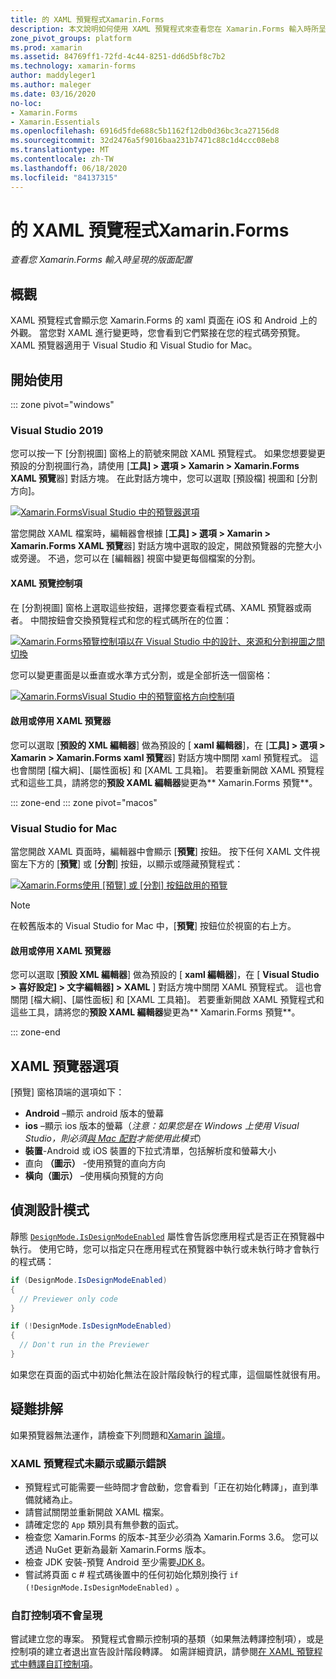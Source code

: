 ```yaml
---
title: 的 XAML 預覽程式Xamarin.Forms
description: 本文說明如何使用 XAML 預覽程式來查看您在 Xamarin.Forms 輸入時所呈現的版面配置。 XAML 預覽程式適用于 Mac Visual Studio 2019 和 Visual Studio 2019。
zone_pivot_groups: platform
ms.prod: xamarin
ms.assetid: 84769ff1-72fd-4c44-8251-dd6d5bf8c7b2
ms.technology: xamarin-forms
author: maddyleger1
ms.author: maleger
ms.date: 03/16/2020
no-loc:
- Xamarin.Forms
- Xamarin.Essentials
ms.openlocfilehash: 6916d5fde688c5b1162f12db0d36bc3ca27156d8
ms.sourcegitcommit: 32d2476a5f9016baa231b7471c88c1d4ccc08eb8
ms.translationtype: MT
ms.contentlocale: zh-TW
ms.lasthandoff: 06/18/2020
ms.locfileid: "84137315"
---
```

# <a name="xaml-previewer-for-xamarinforms"></a>的 XAML 預覽程式Xamarin.Forms

_查看您 Xamarin.Forms 輸入時呈現的版面配置_

## <a name="overview"></a>概觀

XAML 預覽程式會顯示您 Xamarin.Forms 的 xaml 頁面在 iOS 和 Android 上的外觀。 當您對 XAML 進行變更時，您會看到它們緊接在您的程式碼旁預覽。 XAML 預覽器適用于 Visual Studio 和 Visual Studio for Mac。

## <a name="getting-started"></a>開始使用

::: zone pivot="windows"

### <a name="visual-studio-2019"></a>Visual Studio 2019

您可以按一下 [分割視圖] 窗格上的箭號來開啟 XAML 預覽程式。 如果您想要變更預設的分割視圖行為，請使用 [**工具] > 選項 > Xamarin > Xamarin.Forms XAML 預覽**器] 對話方塊。 在此對話方塊中，您可以選取 [預設檔] 視圖和 [分割方向]。

[![Xamarin.FormsVisual Studio 中的預覽器選項](xaml-previewer-images/xamlp-options-vs-sm.png "[!OP.Visual Studio 中的非 LOC （Xamarin）] 預覽器選項")](xaml-previewer-images/xamlp-options-vs-lg.png#lightbox)

當您開啟 XAML 檔案時，編輯器會根據 [**工具] > 選項 > Xamarin > Xamarin.Forms XAML 預覽**器] 對話方塊中選取的設定，開啟預覽器的完整大小或旁邊。 不過，您可以在 [編輯器] 視窗中變更每個檔案的分割。

#### <a name="xaml-preview-controls"></a>XAML 預覽控制項

在 [分割視圖] 窗格上選取這些按鈕，選擇您要查看程式碼、XAML 預覽器或兩者。 中間按鈕會交換預覽程式和您的程式碼所在的位置：

[![Xamarin.Forms預覽控制項以在 Visual Studio 中的設計、來源和分割視圖之間切換](xaml-previewer-images/xamlp-controls-splitview-vs-sm.png "[!OP.無 LOC （Xamarin）] 預覽器控制項，可在 Visual Studio 的設計、來源和分割視圖之間切換")](xaml-previewer-images/xamlp-controls-splitview-vs-lg.png#lightbox)

您可以變更畫面是以垂直或水準方式分割，或是全部折迭一個窗格：

[![Xamarin.FormsVisual Studio 中的預覽窗格方向控制項](xaml-previewer-images/xamlp-controls-orientation-vs-sm.png "[!OP.無 LOC （Xamarin）] Visual Studio 中的預覽窗格方向控制項")](xaml-previewer-images/xamlp-controls-orientation-vs-lg.png#lightbox)

#### <a name="enable-or-disable-the-xaml-previewer"></a>啟用或停用 XAML 預覽器

您可以選取 [**預設的 XML 編輯器**] 做為預設的 [ **xaml 編輯器**]，在 [**工具] > 選項 > Xamarin > Xamarin.Forms xaml 預覽**器] 對話方塊中關閉 xaml 預覽程式。 這也會關閉 [檔大綱]、[屬性面板] 和 [XAML 工具箱]。 若要重新開啟 XAML 預覽程式和這些工具，請將您的**預設 XAML 編輯器**變更為** Xamarin.Forms 預覽**。

::: zone-end
::: zone pivot="macos"

### <a name="visual-studio-for-mac"></a>Visual Studio for Mac

當您開啟 XAML 頁面時，編輯器中會顯示 [**預覽**] 按鈕。 按下任何 XAML 文件視窗左下方的 [**預覽**] 或 [**分割**] 按鈕，以顯示或隱藏預覽程式：

[![Xamarin.Forms使用 [預覽] 或 [分割] 按鈕啟用的預覽](xaml-previewer-images/xamlp-list-sml.png)](xaml-previewer-images/xamlp-list.png#lightbox)

> [!NOTE]
> 在較舊版本的 Visual Studio for Mac 中，[**預覽**] 按鈕位於視窗的右上方。

#### <a name="enable-or-disable-the-xaml-previewer"></a>啟用或停用 XAML 預覽器

您可以選取 [**預設 XML 編輯器**] 做為預設的 [ **xaml 編輯器**]，在 [ **Visual Studio > 喜好設定] > 文字編輯器] > XAML** ] 對話方塊中關閉 XAML 預覽程式。 這也會關閉 [檔大綱]、[屬性面板] 和 [XAML 工具箱]。 若要重新開啟 XAML 預覽程式和這些工具，請將您的**預設 XAML 編輯器**變更為** Xamarin.Forms 預覽**。

::: zone-end

## <a name="xaml-previewer-options"></a>XAML 預覽器選項

[預覽] 窗格頂端的選項如下：

* **Android** –顯示 android 版本的螢幕
* **ios** –顯示 ios 版本的螢幕（*注意：如果您是在 Windows 上使用 Visual Studio，則必須[與 Mac 配對](~/ios/get-started/installation/windows/connecting-to-mac/index.md)才能使用此模式*）
* **裝置**-Android 或 iOS 裝置的下拉式清單，包括解析度和螢幕大小
* 直向 **（圖示）** -使用預覽的直向方向
* **橫向（圖示）** –使用橫向預覽的方向

## <a name="detect-design-mode"></a>偵測設計模式

靜態 [`DesignMode.IsDesignModeEnabled`](xref:Xamarin.Forms.DesignMode.IsDesignModeEnabled) 屬性會告訴您應用程式是否正在預覽器中執行。 使用它時，您可以指定只在應用程式在預覽器中執行或未執行時才會執行的程式碼：

```csharp
if (DesignMode.IsDesignModeEnabled)
{
  // Previewer only code  
}

if (!DesignMode.IsDesignModeEnabled)
{
  // Don't run in the Previewer  
}
```

如果您在頁面的函式中初始化無法在設計階段執行的程式庫，這個屬性就很有用。

## <a name="troubleshooting"></a>疑難排解

如果預覽器無法運作，請檢查下列問題和[Xamarin 論壇](https://forums.xamarin.com/categories/xamarin-forms)。

### <a name="xaml-previewer-isnt-showing-or-shows-an-error"></a>XAML 預覽程式未顯示或顯示錯誤

* 預覽程式可能需要一些時間才會啟動，您會看到「正在初始化轉譯」，直到準備就緒為止。
* 請嘗試關閉並重新開啟 XAML 檔案。
* 請確定您的 `App` 類別具有無參數的函式。
* 檢查您 Xamarin.Forms 的版本-其至少必須為 Xamarin.Forms 3.6。 您可以透過 NuGet 更新為最新 Xamarin.Forms 版本。
* 檢查 JDK 安裝-預覽 Android 至少需要[JDK 8](https://www.oracle.com/technetwork/java/javase/downloads/index.html)。
* 嘗試將頁面 c # 程式碼後置中的任何初始化類別換行 `if (!DesignMode.IsDesignModeEnabled)` 。

### <a name="custom-controls-arent-rendering"></a>自訂控制項不會呈現

嘗試建立您的專案。 預覽程式會顯示控制項的基類（如果無法轉譯控制項），或是控制項的建立者退出宣告設計階段轉譯。 如需詳細資訊，請參閱[在 XAML 預覽程式中轉譯自訂控制項](render-custom-controls.md)。
